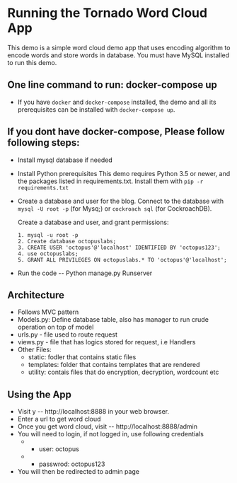 # Running the Tornado Word Cloud App #

This demo is a simple word cloud demo app that uses encoding algorithm to encode words and store words in database.
You must have MySQL installed to run this demo.

## One line command to run:  docker-compose up ##
- If you have `docker` and `docker-compose` installed, the demo and all its prerequisites can be installed with `docker-compose up`.

## If you dont have docker-compose, Please follow following steps: ##
- Install mysql database if needed
- Install Python prerequisites
   This demo requires Python 3.5 or newer, and the packages listed in
   requirements.txt. Install them with `pip -r requirements.txt`
- Create a database and user for the blog.
   Connect to the database with `mysql -U root -p` (for Mysq;) or
   `cockroach sql` (for CockroachDB).

   Create a database and user, and grant permissions:
   
      1. mysql -u root -p
      2. Create database octopuslabs;
      3. CREATE USER 'octopus'@'localhost' IDENTIFIED BY 'octopus123';
      4. use octopuslabs;
      5. GRANT ALL PRIVILEGES ON octopuslabs.* TO 'octopus'@'localhost';
 - Run the code -- Python manage.py Runserver

## Architecture ##
- Follows MVC pattern
- Models.py: Define database table, also has manager to run crude operation on top of model
- urls.py - file used to route request
- views.py - file that has logics stored for request, i.e Handlers
- Other Files:
  - static: fodler that contains static files
  - templates: folder that contains templates that are rendered
  - utility: contais files that do encryption, decryption, wordcount etc

## Using the App ## 
- Visit y -- http://localhost:8888 in your web browser.
- Enter a url to get word cloud
- Once you get word cloud, visit -- http://localhost:8888/admin
- You will need to login, if not logged in, use following credentials
   - * user: octopus 
   - * passwrod: octopus123
- You will then be redirected to admin page
